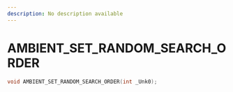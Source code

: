 ```yaml
---
description: No description available 
---
```


# AMBIENT_SET_RANDOM_SEARCH_ORDER

```cpp
void AMBIENT_SET_RANDOM_SEARCH_ORDER(int _Unk0);
```